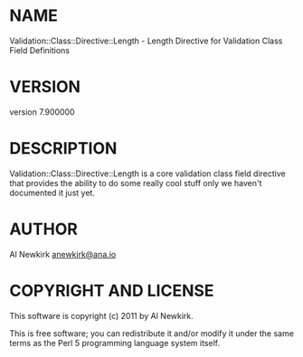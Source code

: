 # NAME

Validation::Class::Directive::Length - Length Directive for Validation Class Field Definitions

# VERSION

version 7.900000

# DESCRIPTION

Validation::Class::Directive::Length is a core validation class field directive
that provides the ability to do some really cool stuff only we haven't
documented it just yet.

# AUTHOR

Al Newkirk <anewkirk@ana.io>

# COPYRIGHT AND LICENSE

This software is copyright (c) 2011 by Al Newkirk.

This is free software; you can redistribute it and/or modify it under
the same terms as the Perl 5 programming language system itself.
